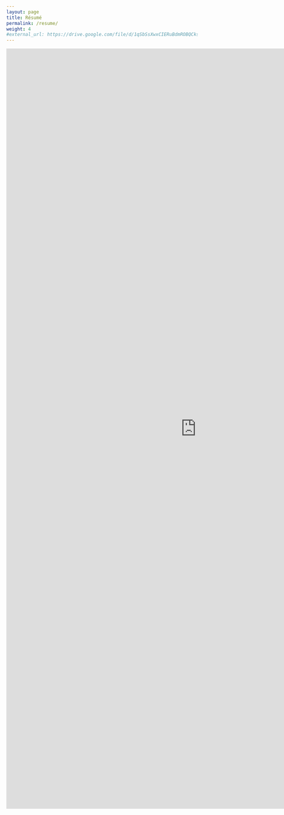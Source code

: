 ```yaml
---
layout: page
title: Résumé
permalink: /resume/
weight: 4
#external_url: https://drive.google.com/file/d/1qSbSsXwxCIERuBdmROBQCksBiJhwB8go/view?usp=sharing
---
```


<embed src="https://drive.google.com/file/d/1qSbSsXwxCIERuBdmROBQCksBiJhwB8go/view?usp=sharing" width="1000" height="2000" >